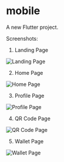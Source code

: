 # mobile

A new Flutter project.

Screenshots:
1. Landing Page

![Landing Page](https://storage.googleapis.com/image-kiri/test-files/mobile/landing%20page.jpg)

2. Home Page

![Home Page](https://storage.googleapis.com/image-kiri/test-files/mobile/home%20page.jpg)

3. Profile Page

![Profile Page](https://storage.googleapis.com/image-kiri/test-files/mobile/profile%20page.jpg)

4. QR Code Page

![QR Code Page](https://storage.googleapis.com/image-kiri/test-files/mobile/qr%20code.jpg)

5. Wallet Page

![Wallet Page](https://storage.googleapis.com/image-kiri/test-files/mobile/wallet%20page.jpg)